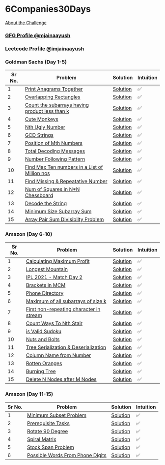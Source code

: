# 6Companies30Days

[About the Challenge](https://docs.google.com/document/d/1gArkit3S_KXNfl01XSE0HLqpLR2gbh2mJ8ftsxKVd24/edit)

### [GFG Profile @mjainaayush](https://auth.geeksforgeeks.org/user/imjainaayush/practice/)

### [Leetcode Profile @imjainaayush](https://leetcode.com/imjainaayush)

### Goldman Sachs (Day 1-5)

| Sr No. | Problem                                                                                                                                             | Solution                                                   | Intuition |
| ------ | --------------------------------------------------------------------------------------------------------------------------------------------------- | ---------------------------------------------------------- | --------- |
| 1      | [Print Anagrams Together](https://practice.geeksforgeeks.org/problems/print-anagrams-together/1/#)                                                  | [Solution](./GoldmanSachs/01_PrintAnagrams.cpp)            | ✅        |
| 2      | [Overlapping Rectangles](https://practice.geeksforgeeks.org/problems/overlapping-rectangles1924/1/)                                                 | [Solution](./GoldmanSachs/02_OverlappingRect.cpp)          | ✅        |
| 3      | [Count the subarrays having product less than k](https://practice.geeksforgeeks.org/problems/count-the-subarrays-having-product-less-than-k1708/1/) | [Solution](./GoldmanSachs/03_SubarrayProductLessThanK.cpp) | ✅        |
| 4      | [Cute Monkeys](https://practice.geeksforgeeks.org/problems/run-length-encoding/1/)                                                                  | [Solution](./GoldmanSachs/04_CuteMonkeys.cpp)              | ✅        |
| 5      | [Nth Ugly Number](https://practice.geeksforgeeks.org/problems/ugly-numbers2254/1/)                                                                  | [Solution](./GoldmanSachs/05_UglyNumbers.cpp)              | ✅        |
| 6      | [GCD Strings](https://leetcode.com/problems/greatest-common-divisor-of-strings)                                                                     | [Solution](./GoldmanSachs/06_GCDStrings.cpp)               | ✅        |
| 7      | [Position of Mth Numbers](https://practice.geeksforgeeks.org/problems/find-the-position-of-m-th-item1723/1/)                                        | [Solution](./GoldmanSachs/07_FindMthNum.cpp)               | ✅        |
| 8      | [Total Decoding Messages](https://practice.geeksforgeeks.org/problems/total-decoding-messages1235/1/)                                               | [Solution](./GoldmanSachs/08_TotalDecodingMessages.cpp)    | ✅        |
| 9      | [Number Following Pattern](https://practice.geeksforgeeks.org/problems/number-following-a-pattern3126/1)                                            | [Solution](./GoldmanSachs/09_NumberFollowingPattern.cpp)   | ✅        |
| 10     | [Find Max Ten numbers in a List of Million nos]()                                                                                                   | [Solution](./GoldmanSachs/10_MaxTen.cpp)                   | ✅        |
| 11     | [Find Missing & Repeatative Number](https://practice.geeksforgeeks.org/problems/find-missing-and-repeating2512/1/)                                  | [Solution](./GoldmanSachs/11_FindMissingNRepeatative.cpp)  | ✅        |
| 12     | [Num of Squares in N\*N Chessboard]()                                                                                                               | [Solution](./GoldmanSachs/12_NumOfSquares.cpp)             | ✅        |
| 13     | [Decode the String](https://practice.geeksforgeeks.org/problems/decode-the-string2444/1)                                                            | [Solution](./GoldmanSachs/13_DecodeString.cpp)             | ✅        |
| 14     | [Minimum Size Subarray Sum](https://leetcode.com/problems/minimum-size-subarray-sum/)                                                               | [Solution](./GoldmanSachs/14_MinSizeSubarraySum.cpp)       | ✅        |
| 15     | [Array Pair Sum Divisibilty Problem](https://practice.geeksforgeeks.org/problems/array-pair-sum-divisibility-problem3257/1)                         | [Solution](./GoldmanSachs/15_CanArrangePairsInKSize.cpp)   | ✅        |

### Amazon (Day 6-10)

| Sr No. | Problem                                                                                                                                 | Solution                                         | Intuition |
| ------ | --------------------------------------------------------------------------------------------------------------------------------------- | ------------------------------------------------ | --------- |
| 1      | [Calculating Maximum Profit](https://practice.geeksforgeeks.org/problems/maximum-profit4657/1)                                          | [Solution](./Amazon/01_CalculatingMaxProfit.cpp) | ✅        |
| 2      | [Longest Mountain](https://leetcode.com/problems/longest-mountain-in-array)                                                             | [Solution]('./Amazon/02_LongestMountain.cpp/)    | ✅        |
| 3      | [IPL 2021 - Match Day 2](https://practice.geeksforgeeks.org/problems/deee0e8cf9910e7219f663c18d6d640ea0b87f87/1/)                       | [Solution](./Amazon/03_IPLMatchDay2.cpp)         | ✅        |
| 4      | [Brackets in MCM](https://practice.geeksforgeeks.org/problems/brackets-in-matrix-chain-multiplication1024/1/#)                          | [Solution](./Amazon/04_BracketsMCM.cpp)          | ✅        |
| 5      | [Phone Directory](https://practice.geeksforgeeks.org/problems/phone-directory4628/1/)                                                   | [Solution](./Amazon/05_PhoneDirectory.cpp)       | ✅        |
| 6      | [Maximum of all subarrays of size k](https://practice.geeksforgeeks.org/problems/maximum-of-all-subarrays-of-size-k3101/1)              | [Solution](./Amazon/06_MaximumOfSubarray.cpp)    | ✅        |
| 7      | [First non-repeating character in stream](https://practice.geeksforgeeks.org/problems/first-non-repeating-character-in-a-stream1216/1#) | [Solution](./Amazon/07_FirstNonRepeatChar.cpp)   | ✅        |
| 8      | [Count Ways To Nth Stair](https://practice.geeksforgeeks.org/problems/count-ways-to-nth-stairorder-does-not-matter1322/1/)              | [Solution](Amazon/08_CountWayToNStair.cpp)       | ✅        |
| 9      | [is Valid Sudoku](https://practice.geeksforgeeks.org/problems/is-sudoku-valid4820/1/)                                                   | [Solution](./Amazon/09_ValidSudoku.cpp)          | ✅        |
| 10     | [Nuts and Bolts](https://practice.geeksforgeeks.org/problems/nuts-and-bolts-problem0431/1)                                              | [Solution](./Amazon/10_NutsAndBolts.cpp)         | ✅        |
| 11     | [Tree Serialization & Deserialization](https://practice.geeksforgeeks.org/problems/serialize-and-deserialize-a-binary-tree/1)           | [Solution](./Amazon/TreeSerialization.cpp)       | ✅        |
| 12     | [Column Name from Number](https://practice.geeksforgeeks.org/problems/column-name-from-a-given-column-number4244/1/)                    | [Solution](./Amazon/12_ColumnName.cpp)           | ✅        |
| 13     | [Rotten Oranges](https://leetcode.com/problems/rotting-oranges/)                                                                        | [Solution](/Amazon/13_RottenOranges.cpp)         | ✅        |
| 14     | [Burning Tree](https://practice.geeksforgeeks.org/problems/burning-tree/1/#)                                                            | [Solution](./Amazon/14_BurningTree.cpp)          | ✅        |
| 15     | [Delete N Nodes after M Nodes](https://practice.geeksforgeeks.org/problems/delete-n-nodes-after-m-nodes-of-a-linked-list/1/)            | [Solution](./Amazon/15_DeleteNNodes.cpp)         | ✅        |

### Amazon (Day 11-15)

| Sr No. | Problem                                                                                                                        | Solution                                        | Intuition |
| ------ | ------------------------------------------------------------------------------------------------------------------------------ | ----------------------------------------------- | --------- |
| 1      | [Minimum Subset Problem](https://practice.geeksforgeeks.org/problems/minimum-sum-partition3317/1/)                             | [Solution](./Mircrosoft/01_MinSumPartition.cpp) | ✅        |
| 2      | [Prerequisite Tasks](https://practice.geeksforgeeks.org/problems/prerequisite-tasks/1/)                                        | [Solution](./Microsoft/02_PrereqTasks.cpp)      | ✅        |
| 3      | [Rotate 90 Degree](https://practice.geeksforgeeks.org/problems/rotate-by-90-degree0356/1/#)                                    | [Solution](Microsoft/03_Rotate90.cpp)           | ✅        |
| 4      | [Spiral Matrix](https://practice.geeksforgeeks.org/problems/spirally-traversing-a-matrix-1587115621/1/#)                       | [Solution](./Microsoft/04_SpiralMatrix.cpp)     | ✅        |
| 5      | [Stock Span Problem](https://practice.geeksforgeeks.org/problems/stock-span-problem-1587115621/1)                              | [Solution](./Microsoft/05_StockSpan.cpp)        | ✅        |
| 6      | [Possible Words From Phone Digits](https://practice.geeksforgeeks.org/problems/possible-words-from-phone-digits-1587115620/1/) | [Solution](./Microsoft/06_PossibleWords.cpp)    | ✅        |
